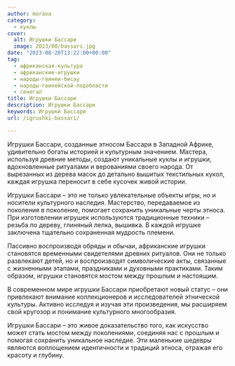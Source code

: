 ```yaml
---
author: morava
category:
  - куклы
cover:
  alt: Игрушки Бассари
  image: 2023/08/bassari.jpg
date: "2023-08-20T13:22:00+00:00"
tag:
  - африканская-культура
  - африканские-игрушки
  - народы-гвинеи-бисау
  - народы-гвинейской-подобласти
  - сенегал
title: Игрушки Бассари
description: Игрушки Бассари
keywords: Игрушки Бассари
url: /igrushki-bassari/

---
```

Игрушки Бассари, созданные этносом Бассари в Западной Африке, удивительно богаты историей и культурным значением. Мастера, используя древние методы, создают уникальные куклы и игрушки, вдохновленные ритуалами и верованиями своего народа. От вырезанных из дерева масок до детально вышитых текстильных кукол, каждая игрушка переносит в себе кусочек живой истории.

Игрушки Бассари – это не только увлекательные объекты игры, но и носители культурного наследия. Мастерство, передаваемое из поколения в поколение, помогает сохранить уникальные черты этноса. При изготовлении игрушек используются традиционные техники – резьба по дереву, глиняный лепка, вышивка. В каждой игрушке заключена тщательно сохраненная мудрость племени.

Пассивно воспроизводя обряды и обычаи, африканские игрушки становятся временными свидетелями древних ритуалов. Они не только развлекают детей, но и воспроизводят символические акты, связанные с жизненными этапами, праздниками и духовными практиками. Таким образом, игрушки становятся мостом между прошлым и настоящим.

В современном мире игрушки Бассари приобретают новый статус – они привлекают внимание коллекционеров и исследователей этнической культуры. Активно исследуя и изучая эти произведения, мы расширяем свой кругозор и понимание культурного многообразия.

Игрушки Бассари – это живое доказательство того, как искусство может стать мостом между поколениями, соединяя нас с прошлым и помогая сохранить уникальное наследие. Эти маленькие шедевры являются воплощением идентичности и традиций этноса, отражая его красоту и глубину.
